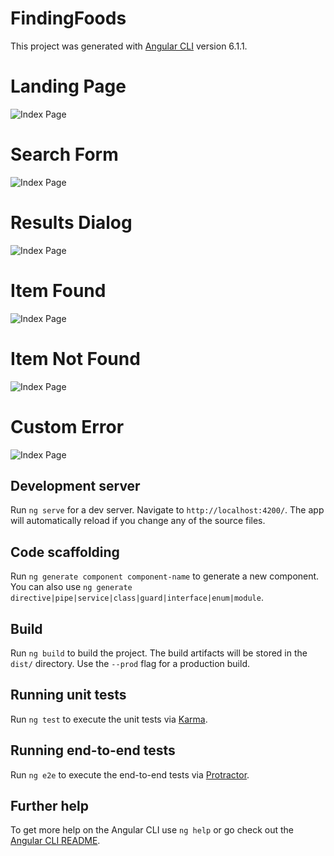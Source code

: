 # FindingFoods
This project was generated with [Angular CLI](https://github.com/angular/angular-cli) version 6.1.1.

# Landing Page
![Index Page](./src/app/assets/01.JPG)

# Search Form
![Index Page](./src/app/assets/05.JPG)

# Results Dialog
![Index Page](./src/app/assets/10.JPG)

# Item Found
![Index Page](./src/app/assets/15.JPG)

# Item Not Found
![Index Page](./src/app/assets/20.JPG)

# Custom Error
![Index Page](./src/app/assets/25.JPG)



## Development server

Run `ng serve` for a dev server. Navigate to `http://localhost:4200/`. The app will automatically reload if you change any of the source files.

## Code scaffolding

Run `ng generate component component-name` to generate a new component. You can also use `ng generate directive|pipe|service|class|guard|interface|enum|module`.

## Build

Run `ng build` to build the project. The build artifacts will be stored in the `dist/` directory. Use the `--prod` flag for a production build.

## Running unit tests

Run `ng test` to execute the unit tests via [Karma](https://karma-runner.github.io).

## Running end-to-end tests

Run `ng e2e` to execute the end-to-end tests via [Protractor](http://www.protractortest.org/).

## Further help

To get more help on the Angular CLI use `ng help` or go check out the [Angular CLI README](https://github.com/angular/angular-cli/blob/master/README.md).

